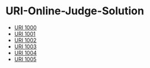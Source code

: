 # URI-Online-Judge-Solution

+ [URI 1000]()
+ [URI 1001]()
+ [URI 1002]()
+ [URI 1003]()
+ [URI 1004]()
+ [URI 1005]()
